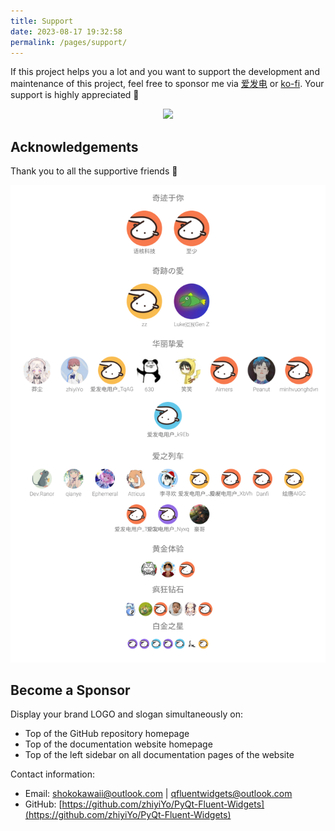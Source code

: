 ```yaml
---
title: Support
date: 2023-08-17 19:32:58
permalink: /pages/support/
---
```


If this project helps you a lot and you want to support the development and maintenance of this project, feel free to sponsor me via [爱发电](https://afdian.net/a/zhiyiYo) or [ko-fi](https://ko-fi.com/zhiyiYo). Your support is highly appreciated 🥰

<p align="center">
  <img src='/img/aifadian.png' style="height: 460px"/>
</p>


## Acknowledgements
Thank you to all the supportive friends 💖

<p align="center">
  <img src='https://raw.githubusercontent.com/zhiyiYo/Sponsors/main/sponsors.svg'/>
</p>

## Become a Sponsor

Display your brand LOGO and slogan simultaneously on:

- Top of the GitHub repository homepage
- Top of the documentation website homepage
- Top of the left sidebar on all documentation pages of the website

Contact information:

- Email: [shokokawaii@outlook.com](mailto:jobob@qq.com) | [qfluentwidgets@outlook.com](mailto:koyangslash@gmail.com)
- GitHub: [https://github.com/zhiyiYo/PyQt-Fluent-Widgets](https://github.com/zhiyiYo/PyQt-Fluent-Widgets)

